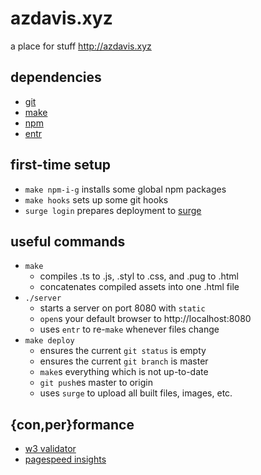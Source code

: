 # azdavis.xyz

a place for stuff http://azdavis.xyz

## dependencies

- [git][git]
- [make][mak]
- [npm][npm]
- [entr][ent]

## first-time setup

- `make npm-i-g` installs some global npm packages
- `make hooks` sets up some git hooks
- `surge login` prepares deployment to [surge][sur]

## useful commands

- `make`
    - compiles .ts to .js, .styl to .css, and .pug to .html
    - concatenates compiled assets into one .html file
- `./server`
    - starts a server on port 8080 with `static`
    - `open`s your default browser to http://localhost:8080
    - uses `entr` to re-`make` whenever files change
- `make deploy`
    - ensures the current `git status` is empty
    - ensures the current `git branch` is master
    - `make`s everything which is not up-to-date
    - `git push`es master to origin
    - uses `surge` to upload all built files, images, etc.

## {con,per}formance

- [w3 validator][w3v]
- [pagespeed insights][pag]

[git]: https://git-scm.com
[mak]: https://www.gnu.org/software/make
[npm]: https://www.npmjs.com
[ent]: http://entrproject.org
[sur]: https://surge.sh
[w3v]: https://validator.w3.org/nu/?doc=http://azdavis.xyz
[pag]: https://developers.google.com/speed/pagespeed/insights/?url=http://azdavis.xyz
